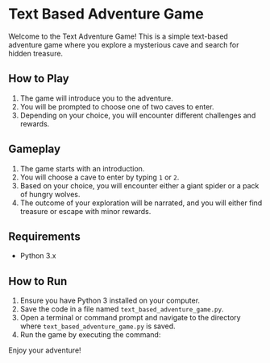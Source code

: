# Text Based Adventure Game

Welcome to the Text Adventure Game! This is a simple text-based adventure game where you explore a mysterious cave and search for hidden treasure. 

## How to Play

1. The game will introduce you to the adventure.
2. You will be prompted to choose one of two caves to enter.
3. Depending on your choice, you will encounter different challenges and rewards.

## Gameplay

1. The game starts with an introduction.
2. You will choose a cave to enter by typing `1` or `2`.
3. Based on your choice, you will encounter either a giant spider or a pack of hungry wolves.
4. The outcome of your exploration will be narrated, and you will either find treasure or escape with minor rewards.

## Requirements

- Python 3.x

## How to Run

1. Ensure you have Python 3 installed on your computer.
2. Save the code in a file named `text_based_adventure_game.py`.
3. Open a terminal or command prompt and navigate to the directory where `text_based_adventure_game.py` is saved.
4. Run the game by executing the command:

Enjoy your adventure!
